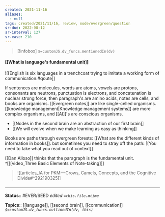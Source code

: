 ```yaml
---
created: 2021-11-16 
aliases:
  - null
tags: created/2021/11/16, review, node/evergreen/question
sr-due: 2022-08-12
sr-interval: 127
sr-ease: 210
---
```

> [!infobox]
`$=customJS.dv_funcs.mentionedIn(dv)`

#### [[What is language's fundamental unit]] 

![[English is six languages in a trenchcoat trying to imitate a working form of communication.#qoute]]

If sentences are molecules, words are atoms, vowels are protons, consonants are neutrons, punctuation is electrons, and concatenation is nuclear strong force,
then paragraph's are amino acids, notes are cells, and books are organisms.
[[Evergreen notes]] are like single-celled organisms.
[[knowledge management|Knowledge management systems]] are more complex organisms, and [[AI]]'s are conscious organisms. 

- [[Nodes in the second brain are an abstraction of our first brain]]
- [[We will evolve when we make learning as easy as thinking]]

Books are paths through evergreen forests: [[What are the different kinds of information in books]].
but sometimes you need to stray off the path: [[You need to take what you read out of context]]

[[Dan Alloso]] thinks that the paragraph is the fundamental unit.
^[[[video_Three Basic Elements of Note-taking]]]


> ![[articles_IA for PKM — Crows, Camels, Concepts, and the Cognitive Divide#^292190325]]
> 


### <hr class="footnote"/>

**Status**:: #EVER/SEED 
*edited `=this.file.mtime`*

**Topics**:: [[language]], [[second brain]], [[communication]]
*`$=customJS.dv_funcs.outlinedIn(dv, this)`*
